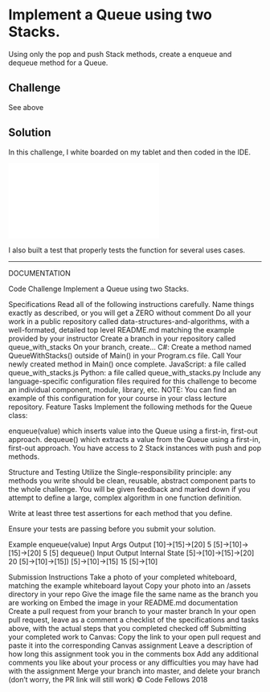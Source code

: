 # Implement a Queue using two Stacks.
Using only the pop and push Stack methods, create a enqueue and dequeue method for a Queue.

## Challenge
See above

## Solution
In this challenge, I white boarded on my tablet and then coded in the IDE.

![Whiteboard 11](/Users/sooz/codefellows/401Java/data-structures-and-algorithms/assets/Whiteboard11.pdf)


I also built a test that properly tests the function for several uses cases.

----------------------

DOCUMENTATION

Code Challenge
Implement a Queue using two Stacks.

Specifications
Read all of the following instructions carefully. Name things exactly as described, or you will get a ZERO without comment
Do all your work in a public repository called data-structures-and-algorithms, with a well-formated, detailed top level README.md matching the example provided by your instructor
Create a branch in your repository called queue_with_stacks
On your branch, create…
C#: Create a method named QueueWithStacks() outside of Main() in your Program.cs file. Call Your newly created method in Main() once complete.
JavaScript: a file called queue_with_stacks.js
Python: a file called queue_with_stacks.py
Include any language-specific configuration files required for this challenge to become an individual component, module, library, etc.
NOTE: You can find an example of this configuration for your course in your class lecture repository.
Feature Tasks
Implement the following methods for the Queue class:

enqueue(value) which inserts value into the Queue using a first-in, first-out approach.
dequeue() which extracts a value from the Queue using a first-in, first-out approach.
You have access to 2 Stack instances with push and pop methods.

Structure and Testing
Utilize the Single-responsibility principle: any methods you write should be clean, reusable, abstract component parts to the whole challenge. You will be given feedback and marked down if you attempt to define a large, complex algorithm in one function definition.

Write at least three test assertions for each method that you define.

Ensure your tests are passing before you submit your solution.

Example
enqueue(value)
Input	Args	Output
[10]->[15]->[20]	5	[5]->[10]->[15]->[20]
 	5	[5]
dequeue()
Input	Output	Internal State
[5]->[10]->[15]->[20]	20	[5]->[10]->[15])
[5]->[10]->[15]	15	[5]->[10]

Submission Instructions
Take a photo of your completed whiteboard, matching the example whiteboard layout
Copy your photo into an /assets directory in your repo
Give the image file the same name as the branch you are working on
Embed the image in your README.md documentation
Create a pull request from your branch to your master branch
In your open pull request, leave as a comment a checklist of the specifications and tasks above, with the actual steps that you completed checked off
Submitting your completed work to Canvas:
Copy the link to your open pull request and paste it into the corresponding Canvas assignment
Leave a description of how long this assignment took you in the comments box
Add any additional comments you like about your process or any difficulties you may have had with the assignment
Merge your branch into master, and delete your branch (don’t worry, the PR link will still work)
© Code Fellows 2018